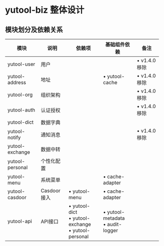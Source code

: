 # yutool-biz 整体设计

## 模块划分及依赖关系
| **模块** | **说明** | **依赖项** | **基础组件依赖** | **备注** |
| --- | --- | --- | --- | --- |
| yutool-user | 用户 |  |  | • v1.4.0移除 |
| yutool-address | 地址 |  | • yutool-cache | • v1.4.0移除 |
| yutool-org | 组织架构 |  |  | • v1.4.0移除 |
| yutool-auth | 认证授权 |  |  | • v1.4.0移除 |
| yutool-dict | 数据字典 |  |  |  |
| yutool-notify | 通知消息 |  |  | • v1.4.0移除 |
| yutool-exchange | 数据中转 |  |  |  |
| yutool-personal | 个性化配置 |  |  |  |
| yutool-menu | 系统菜单 |  | • cache-adapter |  |
| yutool-casdoor | Casdoor接入 | • yutool-menu | • cache-adapter |  |
| yutool-api | API接口 | • yutool-dict <br>• yutool-exchange <br>• yutool-personal | • yutool-metadata <br>• audit-logger |  |


